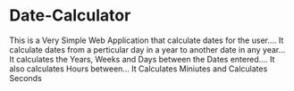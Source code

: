 # Date-Calculator
This is a Very Simple Web Application that calculate dates for the user....
It calculate dates from a perticular day in a year to another date in any year...
It calculates the Years, Weeks and Days between the Dates entered....
It also calculates Hours between...
It Calculates Miniutes
and Calculates Seconds
